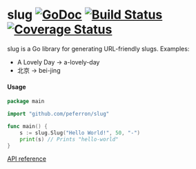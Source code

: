# slug [![GoDoc](https://godoc.org/github.com/peferron/slug?status.png)](https://godoc.org/github.com/peferron/slug) [![Build Status](https://drone.io/github.com/peferron/slug/status.png)](https://drone.io/github.com/peferron/slug/latest) [![Coverage Status](https://coveralls.io/repos/peferron/slug/badge.png?branch=master)](https://coveralls.io/r/peferron/slug?branch=master)

slug is a Go library for generating URL-friendly slugs. Examples:
- A Lovely Day → a-lovely-day
- 北京 → bei-jing

#### Usage

```go
package main

import "github.com/peferron/slug"

func main() {
    s := slug.Slug("Hello World!", 50, "-")
    print(s) // Prints "hello-world"
}
```

[API reference](https://godoc.org/github.com/peferron/slug)
